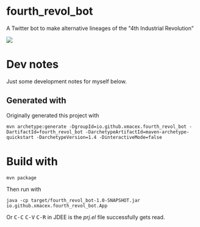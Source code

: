 # fourth_revol_bot

A Twitter bot to make alternative lineages of the "4th Industrial Revolution"

![](https://upload.wikimedia.org/wikipedia/en/thumb/5/55/StRolloxChemical_1831.jpg/640px-StRolloxChemical_1831.jpg)

# Dev notes

Just some development notes for myself below.

## Generated with

Originally generated this project with
```
mvn archetype:generate -DgroupId=io.github.xmacex.fourth_revol_bot -DartifactId=fourth_revol_bot -DarchetypeArtifactId=maven-archetype-quickstart -DarchetypeVersion=1.4 -DinteractiveMode=false
```

# Build with

```
mvn package
```

Then run with
```
java -cp target/fourth_revol_bot-1.0-SNAPSHOT.jar io.github.xmacex.fourth_revol_bot.App
```

Or <kbd>C-C</kbd> <kbd>C-V</kbd> <kbd>C-R</kbd> in JDEE is the _prj.el_ file successfully gets read.
